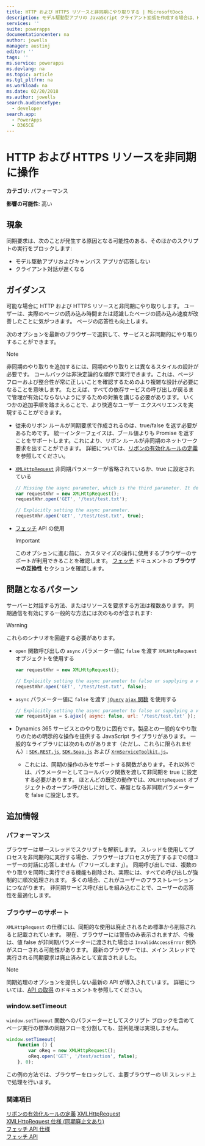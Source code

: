 ```yaml
---
title: HTTP および HTTPS リソースと非同期にやり取りする | MicrosoftDocs
description: モデル駆動型アプリの JavaScript クライアント拡張を作成する場合は、HTTP リソースおよび HTTPS リソースと非同期に対話する必要があります。
services: ''
suite: powerapps
documentationcenter: na
author: jowells
manager: austinj
editor: ''
tags: ''
ms.service: powerapps
ms.devlang: na
ms.topic: article
ms.tgt_pltfrm: na
ms.workload: na
ms.date: 02/20/2018
ms.author: jowells
search.audienceType:
  - developer
search.app:
  - PowerApps
  - D365CE
---
```

# <a name="interact-with-http-and-https-resources-asynchronously"></a>HTTP および HTTPS リソースを非同期に操作

**カテゴリ**: パフォーマンス

**影響の可能性**: 高い

<a name='symptoms'></a>

## <a name="symptoms"></a>現象

同期要求は、次のことが発生する原因となる可能性のある、そのほかのスクリプトの実行をブロックします:

- モデル駆動アプリおよびキャンバス アプリが応答しない
- クライアント対話が遅くなる

<a name='guidance'></a>

## <a name="guidance"></a>ガイダンス

可能な場合に HTTP および HTTPS リソースと非同期にやり取りします。 ユーザーは、実際のページの読み込み時間または認識したページの読み込み速度が改善したことに気がつきます。 ページの応答性も向上します。

次のオプションを最新のブラウザーで選択して、サービスと非同期的にやり取りすることができます。

> [!NOTE]
> 非同期のやり取りを追加するには、同期のやり取りとは異なるスタイルの設計が必要です。 コールバックは非決定論的な順序で実行できます。これは、ページ フローおよび整合性が常に正しいことを確認するためのより複雑な設計が必要になることを意味します。 たとえば、すべての依存サービスの呼び出しが戻るまで管理が有効にならないようにするための対策を講じる必要があります。 いくつかの追加手順を踏まえることで、より快適なユーザー エクスペリエンスを実現することができます。

- 従来のリボン ルールが同期要求で作成されるのは、true/false を返す必要があるためです。 統一インターフェイスは、ブール値よりも Promise を返すことをサポートします。これにより、リボン ルールが非同期のネットワーク要求を出すことができます。 詳細については、[リボンの有効化ルールの定義](/powerapps/developer/model-driven-apps/define-ribbon-enable-rules#custom-rule) を参照してください。

- [`XMLHttpRequest`](https://developer.mozilla.org/docs/Web/API/XMLHttpRequest) 非同期パラメーターが省略されているか、true に設定されている

  ```javascript
  // Missing the async parameter, which is the third parameter. It defaults to true, which is the value you want.
  var requestXhr = new XMLHttpRequest();
  requestXhr.open('GET', '/test/test.txt');

  // Explicitly setting the async parameter.
  requestXhr.open('GET', '/test/test.txt', true);
  ```

- [フェッチ](https://developer.mozilla.org/docs/Web/API/Fetch_API) API の使用

  > [!IMPORTANT]
  > このオプションに進む前に、カスタマイズの操作に使用するブラウザーのサポートが利用できることを確認します。 [フェッチ](https://developer.mozilla.org/docs/Web/API/Fetch_API) ドキュメントの **ブラウザーの互換性** セクションを確認します。

<a name='problem'></a>

## <a name="problematic-patterns"></a>問題となるパターン

サーバーと対話する方法、またはリソースを要求する方法は複数あります。 同期通信を有効にする一般的な方法には次のものが含まれます:

> [!WARNING]
> これらのシナリオを回避する必要があります。

- `open` 関数呼び出しの `async` パラメーター値に `false` を渡す `XMLHttpRequest` オブジェクトを使用する

  ```javascript
  var requestXhr = new XMLHttpRequest();

  // Explicitly setting the async parameter to false or supplying a variable with a value of false will force this as a synchronous call.
  requestXhr.open('GET', '/test/test.txt', false);
  ```

- `async` パラメーター値に `false` を渡す [`jQuery`](https://www.jquery.com) [`ajax` 関数](http://api.jquery.com/jquery.ajax/) を使用する

  ```javascript
  // Explicitly setting the async parameter to false or supplying a variable with a value of false will force this as a synchronous call.
  var requestAjax = $.ajax({ async: false, url: '/test/test.txt' });
  ```

- Dynamics 365 サービスとのやり取りに固有です。製品との一般的なやり取りのための明示的な操作を提供する JavaScript ライブラリがあります。 一般的なライブラリには次のものがあります（ただし、これらに限られません）: [`SDK.REST.js`](https://msdn.microsoft.com/library/gg334427(v=crm.7).aspx#BKMK_SDKREST), [`SDK.Soap.js`](https://code.msdn.microsoft.com/sdksoapjs-9b51b99a) および [`XrmServiceToolkit.js`](https://github.com/XrmServiceToolkit/XrmServiceToolkit)。
  - これには、同期の操作のみをサポートする関数があります。それ以外では、パラメーターとしてコールバック関数を渡して非同期を true に設定する必要があります。 ほとんどの既定の動作では、`XMLHttpRequest` オブジェクトのオープン呼び出しに対して、基盤となる非同期パラメーターを false に設定します。

<a name='additional'></a>

## <a name="additional-information"></a>追加情報

### <a name="performance"></a>パフォーマンス

ブラウザーは単一スレッドでスクリプトを解釈します。 スレッドを使用してプロセスを非同期的に実行する場合、ブラウザーはプロセスが完了するまでの間ユーザーの対話に応答しません（「フリーズします」）。 同期呼び出しでは、複数のやり取りを同時に実行できる機能も削除され、実際には、すべての呼び出しが強制的に順次処理されます。 多くの場合、これがユーザーのフラストレーションにつながります。 非同期サービス呼び出しを組み込むことで、ユーザーの応答性を最適化します。

### <a name="browser-support"></a>ブラウザーのサポート

`XMLHttpRequest` の仕様には、同期的な使用は廃止されるため標準から削除されると記載されています。 現在、ブラウザーには警告のみ表示されますが、今後は、値 false が非同期パラメーターに渡された場合は `InvalidAccessError` 例外がスローされる可能性があります。 最新のブラウザーでは、メイン スレッドで実行される同期要求は廃止済みとして宣言されました。

> [!NOTE]
> 同期処理のオプションを提供しない最新の API が導入されています。 詳細については、[API の取得](https://developer.mozilla.org/docs/Web/API/Fetch_API) のドキュメントを参照してください。

### <a name="windowsettimeout"></a>window.setTimeout

`window.setTimeout` 関数へのパラメーターとしてスクリプト ブロックを含めてページ実行の標準の同期フローを分割しても、並列処理は実現しません。

```javascript
window.setTimeout(
    function () {
        var oReq = new XMLHttpRequest();
        oReq.open('GET', '/test/action', false);
    }, 0);
```

この例の方法では、ブラウザーをロックして、主要ブラウザーの UI スレッド上で処理を行います。

<a name='seealso'></a>

### <a name="see-also"></a>関連項目

[リボンの有効化ルールの定義](/powerapps/developer/model-driven-apps/define-ribbon-enable-rules#custom-rule)
[XMLHttpRequest](https://docs.microsoft.com/microsoft-edge/dev-guide/performance/xmlhttprequest)<br />
[XMLHttpRequest 仕様 (同期廃止文あり)](https://xhr.spec.whatwg.org/#the-open()-method)<br />
[フェッチ API 仕様](https://fetch.spec.whatwg.org/#fetch-api)<br />
[フェッチ API](https://developer.mozilla.org/docs/Web/API/Fetch_API)

